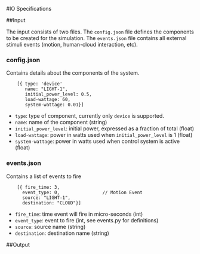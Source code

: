 #IO Specifications

##Input

The input consists of two files. The `config.json` file defines the components 
to  be created for the simulation. The `events.json` file contains all external
stimuli events (motion, human-cloud interaction, etc).

### config.json

Contains details about the components of the system.

        [{ type: 'device'
           name: "LIGHT-1",
           initial_power_level: 0.5,
           load-wattage: 60,
           system-wattage: 0.01}]

- `type`: type of component, currently only `device` is supported.
- `name`: name of the component (string)
- `initial_power_level`: initial power, expressed as a fraction of total (float)
- `load-wattage`: power in watts used when `initial_power_level` is 1 (float)
- `system-wattage`: power in watts used when control system is active (float)

### events.json

Contains a list of events to fire

        [{ fire_time: 3, 
          event_type: 0,                // Motion Event
          source: "LIGHT-1", 
          destination: "CLOUD"}]


- `fire_time`: time event will fire in micro-seconds (int)
- `event_type`: event to fire (int, see events.py for definitions)
- `source`: source name (string)
- `destination`: destination name (string)

##Output


